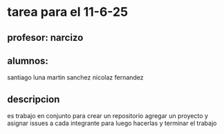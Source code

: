 <h1>tarea para el 11-6-25</h1> 
<h2>profesor: narcizo</h2> 
<h2>alumnos:</h2>
santiago luna
martin sanchez
nicolaz fernandez

<h2>descripcion</h2>
<p>es trabajo en conjunto para crear un repositorio agregar un proyecto y asignar issues a cada integrante para luego hacerlas y terminar el trabajo</p>